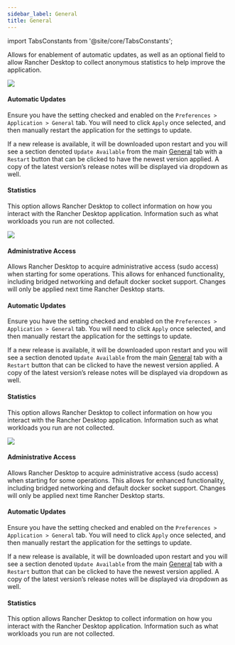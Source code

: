 ```yaml
---
sidebar_label: General
title: General
---
```


<head>
  <link rel="canonical" href="https://docs.rancherdesktop.io/ui/preferences/application/general"/>
</head>

import TabsConstants from '@site/core/TabsConstants';

Allows for enablement of automatic updates, as well as an optional field to allow Rancher Desktop to collect anonymous statistics to help improve the application.

<Tabs groupId="os" defaultValue={TabsConstants.defaultOs}>
<TabItem value="Windows">

![](https://suse-rancher-media.s3.amazonaws.com/desktop/v1.13/preferences/Windows_application_tabGeneral.png)

#### Automatic Updates

Ensure you have the setting checked and enabled on the `Preferences > Application > General` tab. You will need to click `Apply` once selected, and then manually restart the application for the settings to update.

If a new release is available, it will be downloaded upon restart and you will see a section denoted `Update Available` from the main [General](../../../ui/general.md) tab with a `Restart` button that can be clicked to have the newest version applied. A copy of the latest version’s release notes will be displayed via dropdown as well.

#### Statistics

This option allows Rancher Desktop to collect information on how you interact with the Rancher Desktop application. Information such as what workloads you run are not collected.

</TabItem>
<TabItem value="macOS">

![](https://suse-rancher-media.s3.amazonaws.com/desktop/v1.13/preferences/macOS_application_tabGeneral.png)

#### Administrative Access

Allows Rancher Desktop to acquire administrative access (sudo access) when starting for some operations. This allows for enhanced functionality, including bridged networking and default docker socket support. Changes will only be applied next time Rancher Desktop starts.

#### Automatic Updates

Ensure you have the setting checked and enabled on the `Preferences > Application > General` tab. You will need to click `Apply` once selected, and then manually restart the application for the settings to update.

If a new release is available, it will be downloaded upon restart and you will see a section denoted `Update Available` from the main [General](../../../ui/general.md) tab with a `Restart` button that can be clicked to have the newest version applied. A copy of the latest version’s release notes will be displayed via dropdown as well.

#### Statistics

This option allows Rancher Desktop to collect information on how you interact with the Rancher Desktop application. Information such as what workloads you run are not collected.

</TabItem>
<TabItem value="Linux">

![](https://suse-rancher-media.s3.amazonaws.com/desktop/v1.13/preferences/Linux_application_tabGeneral.png)

#### Administrative Access

Allows Rancher Desktop to acquire administrative access (sudo access) when starting for some operations. This allows for enhanced functionality, including bridged networking and default docker socket support. Changes will only be applied next time Rancher Desktop starts.

#### Automatic Updates

Ensure you have the setting checked and enabled on the `Preferences > Application > General` tab. You will need to click `Apply` once selected, and then manually restart the application for the settings to update.

If a new release is available, it will be downloaded upon restart and you will see a section denoted `Update Available` from the main [General](../../../ui/general.md) tab with a `Restart` button that can be clicked to have the newest version applied. A copy of the latest version’s release notes will be displayed via dropdown as well.

#### Statistics

This option allows Rancher Desktop to collect information on how you interact with the Rancher Desktop application. Information such as what workloads you run are not collected.

</TabItem>
</Tabs>
